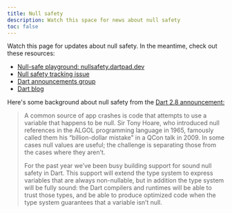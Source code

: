 ```yaml
---
title: Null safety
description: Watch this space for news about null safety
toc: false
---
```


Watch this page for updates about null safety.
In the meantime, check out these resources:

* [Null-safe playground: nullsafety.dartpad.dev][nullsafety.dartpad.dev]
* [Null safety tracking issue][110]
* [Dart announcements group][Dart announce]
* [Dart blog][]

Here's some background about null safety
from the [Dart 2.8 announcement:][Announcing Dart 2.8]

<blockquote markdown="1">
  A common source of app crashes is
  code that attempts to use a variable that happens to be null.
  Sir Tony Hoare, who introduced null references in the
  ALGOL programming language in 1965,
  famously called them his “billion-dollar mistake” in a QCon talk in 2009.
  In some cases null values are useful;
  the challenge is separating those from the cases where they aren’t.

  For the past year we’ve been busy building support for
  sound null safety in Dart.
  This support will extend the type system to
  express variables that are always non-nullable,
  but in addition the type system will be fully sound:
  the Dart compilers and runtimes will be able to trust those types,
  and be able to produce optimized code when
  the type system guarantees that a variable isn’t null.
</blockquote>

[110]: https://github.com/dart-lang/language/issues/110
[Announcing Dart 2.8]: https://medium.com/dartlang/announcing-dart-2-8-7750918db0a
[Dart announce]: {{site.group}}/d/forum/announce
[Dart blog]: https://medium.com/dartlang
[nullsafety.dartpad.dev]: https://nullsafety.dartpad.dev
